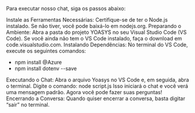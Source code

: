 Para executar nosso chat, siga os passos abaixo:

Instale as Ferramentas Necessárias: Certifique-se de ter o Node.js instalado. Se não tiver, você pode baixá-lo em nodejs.org.
Preparando o Ambiente: Abra a pasta do projeto YOASYS no seu Visual Studio Code (VS Code). Se você ainda não tem o VS Code instalado, faça o download em code.visualstudio.com.
Instalando Dependências: No terminal do VS Code, execute os seguintes comandos:
- npm install @Azure
- npm install dotenv --save

Executando o Chat: Abra o arquivo Yoasys no VS Code e, em seguida, abra o terminal. 
Digite o comando: node script.js
Isso iniciará o chat e você verá uma mensagem padrão. Agora você pode fazer suas perguntas!
Encerrando a Conversa: Quando quiser encerrar a conversa, basta digitar “sair” no terminal.
